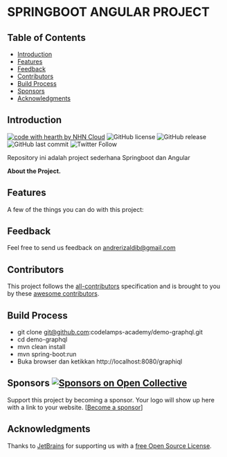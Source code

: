 <!-- START doctoc generated TOC please keep comment here to allow auto update -->
<!-- DON'T EDIT THIS SECTION, INSTEAD RE-RUN doctoc TO UPDATE -->
# SPRINGBOOT ANGULAR PROJECT 
## Table of Contents

- [Introduction](#introduction)
- [Features](#features)
- [Feedback](#feedback)
- [Contributors](#contributors)
- [Build Process](#build-process)
- [Sponsors](#sponsors-)
- [Acknowledgments](#acknowledgments)

<!-- END doctoc generated TOC please keep comment here to allow auto update -->

## Introduction

[![code with hearth by NHN Cloud](https://img.shields.io/badge/%3C%2F%3E%20with%20%E2%99%A5%20by-NHN_Cloud-ff1414.svg)](https://githubcom/codelamps-academy)
![GitHub license](https://img.shields.io/github/license/gitpoint/git-point.svg?)
![GitHub release](https://img.shields.io/github/release/gitpoint/git-point.svg?)
![GitHub last commit](https://img.shields.io/github/last-commit/gitpoint/git-point.svg?)
![Twitter Follow](https://img.shields.io/twitter/follow/gitpoint.svg?style=social&label=Follow)




Repository ini adalah project sederhana Springboot dan Angular

**About the Project.**

## Features

A few of the things you can do with this project:



## Feedback

Feel free to send us feedback on [andrerizaldib@gmail.com](andrerizaldib@gmail.com)


## Contributors

This project follows the [all-contributors](https://github.com/kentcdodds/all-contributors) specification and is brought to you by these [awesome contributors](./CONTRIBUTORS.md).

## Build Process

- git clone git@github.com:codelamps-academy/demo-graphql.git
- cd demo-graphql
- mvn clean install
- mvn spring-boot:run
- Buka browser dan ketikkan http://localhost:8080/graphiql

[//]: # (## Backers [![Backers on Open Collective]&#40;https://opencollective.com/git-point/backers/badge.svg&#41;]&#40;#backers&#41;)

[//]: # (Thank you to all our backers! 🙏 [[Become a backer]&#40;https://opencollective.com/git-point#backer&#41;])

[//]: # (<a href="https://opencollective.com/git-point#backers" target="_blank"><img src="https://opencollective.com/git-point/backers.svg?width=890"></a>)

## Sponsors [![Sponsors on Open Collective](https://opencollective.com/git-point/sponsors/badge.svg)](#sponsors)

Support this project by becoming a sponsor. Your logo will show up here with a link to your website. [[Become a sponsor](https://opencollective.com/git-point#sponsor)]


## Acknowledgments

Thanks to [JetBrains](https://www.jetbrains.com) for supporting us with a [free Open Source License](https://www.jetbrains.com/buy/opensource).
